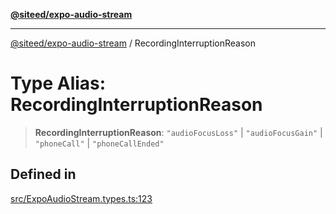 [**@siteed/expo-audio-stream**](../README.md)

***

[@siteed/expo-audio-stream](../README.md) / RecordingInterruptionReason

# Type Alias: RecordingInterruptionReason

> **RecordingInterruptionReason**: `"audioFocusLoss"` \| `"audioFocusGain"` \| `"phoneCall"` \| `"phoneCallEnded"`

## Defined in

[src/ExpoAudioStream.types.ts:123](https://github.com/deeeed/expo-audio-stream/blob/21209ab9cd7c63e9f57f28eb12d3c981b7525e74/packages/expo-audio-stream/src/ExpoAudioStream.types.ts#L123)
